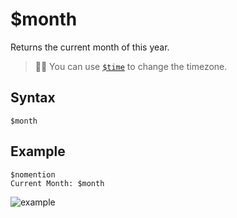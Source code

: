 # $month
Returns the current month of this year.

> 🧙‍♂️ You can use [`$time`](./time.md) to change the timezone.

## Syntax
```
$month
```

## Example
```
$nomention
Current Month: $month
```

![example](https://user-images.githubusercontent.com/69215413/122829373-edc52a80-d2b4-11eb-861c-e0a629f258ff.png)
